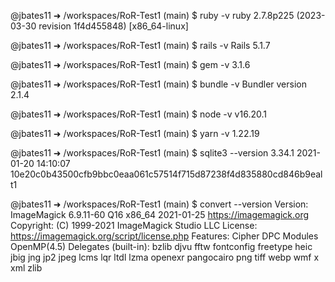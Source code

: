 @jbates11 ➜ /workspaces/RoR-Test1 (main) $ ruby -v
ruby 2.7.8p225 (2023-03-30 revision 1f4d455848) [x86_64-linux]

@jbates11 ➜ /workspaces/RoR-Test1 (main) $ rails -v
Rails 5.1.7

@jbates11 ➜ /workspaces/RoR-Test1 (main) $ gem -v
3.1.6

@jbates11 ➜ /workspaces/RoR-Test1 (main) $ bundle -v
Bundler version 2.1.4

@jbates11 ➜ /workspaces/RoR-Test1 (main) $ node -v
v16.20.1

@jbates11 ➜ /workspaces/RoR-Test1 (main) $ yarn -v
1.22.19

@jbates11 ➜ /workspaces/RoR-Test1 (main) $ sqlite3 --version
3.34.1 2021-01-20 14:10:07 10e20c0b43500cfb9bbc0eaa061c57514f715d87238f4d835880cd846b9ealt1

@jbates11 ➜ /workspaces/RoR-Test1 (main) $ convert --version
Version: ImageMagick 6.9.11-60 Q16 x86_64 2021-01-25 https://imagemagick.org
Copyright: (C) 1999-2021 ImageMagick Studio LLC
License: https://imagemagick.org/script/license.php
Features: Cipher DPC Modules OpenMP(4.5)
Delegates (built-in): bzlib djvu fftw fontconfig freetype heic jbig jng jp2 jpeg lcms lqr ltdl lzma openexr pangocairo png tiff webp wmf x xml zlib
